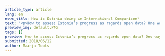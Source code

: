 ```yaml
---
article_type: article
lang: en
news_title: How is Estonia doing in International Comparison?
text: "<p>How to assess Estonia’s progress as regards open data? One way to understand our position is to see what Estonia looks like in international comparison. Participation (and advancing) in international surveys and rankings is therefore one of the main activities of the <a href=\"https://opendata.riik.ee/en/blog/new-project-advance-open-data-estonia\" rel=\"nofollow\" class=\"ext\">ongoing project \"Advancing the Use of Open Data\"</a><span class=\"ext\"></span>.</p><p>This year, Estonia is taking part in three surveys where we have already participated before:</p><p><strong>European Data Portal (EDP) Landscaping Survey</strong></p><p>EDP evaluates countries’ progress in four aspects: open data policy framework, open data impact, national Open Data Portal (functions, usage activity, etc.), and open data quality. Data collection for the 2018 survey has already begun and the results should be available by the end of this year. Until then, those interested can take a look at the last year’s report: <a href=\"https://www.europeandataportal.eu/sites/default/files/edp_landscaping_insight_report_n3_2017.pdf\" rel=\"nofollow\" class=\"ext\">https://www.europeandataportal.eu/sites/default/files/edp_landscaping_insight_report_n3_2017.pdf</a><span class=\"ext\"></span></p><p><strong>OECD OURData Index on Open Government Data</strong></p> <p>Similarly to the EDP survey, the OECD index incorporates several different dimensions, from the general open data strategy and policy framework to the availability of specific open data sets. Data collection for this year’s survey should begin later this summer, more information on OECD’s approach can be found here: <a href=\"http://www.oecd.org/gov/digital-government/open-government-data.htm\" rel=\"nofollow\" class=\"ext\">http://www.oecd.org/gov/digital-government/open-government-data.htm</a><span class=\"ext\"></span></p><p><strong>Open Data Barometer</strong></p><p>The Open Data Barometer, curated by the <strong>World Wide Web Foundation</strong>, also takes a rather broad view on open data, examining open data policy and actual policy implementation, open data availability and accessibility, formats, licenses, etc. A special attention is devoted to measuring the availability of certain specific data (e.g. laws, national budget data, environmental data, public procurement, national statistics, etc.). More information: <a href=\"http://opendatabarometer.org/?_year=2016&amp;indicator=ODB\" rel=\"nofollow\" class=\"ext\">http://opendatabarometer.org/?_year=2016&amp;indicator=ODB</a><span class=\"ext\"></span></p><p>In addition to these three ’traditional’ surveys, Estonia strives to enter another survey this year – the <strong>Open Knowledge Foundation Network’s Open Data Index</strong>, which aims to give a thorough comparative overview of the availability and quality of specific open data sets in the participating countries. Datasets of particular interest include, for instance, data about national laws and draft legislation, government budget, public procurement, air and water quality, national maps, company register core data, etc.). More information on the barometer: <a href=\"http://global.survey.okfn.org/\" rel=\"nofollow\" class=\"ext\">http://global.survey.okfn.org/</a><span class=\"ext\"></span></p><p>So, how has Estonia done in all of those rankings so far?</p><p>Well, this is a longer story that we will tell you soon in a separate post!</p>"
preview_img: default.PNG
tags: []
preview: How to assess Estonia’s progress as regards open data? One way to understand our position is to see what Estonia looks like in international comparison. Participation (and advancing) in international surveys and rankings is therefore one of the main activities of the ongoing project "Advancing the Use of Open Data.
submitted: 2018/06/12
author: Maarja Toots
---
```

